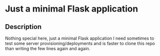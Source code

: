Just a minimal Flask application
===

## Description
Nothing special here, just a minimal Flask application I need sometimes to test some server provisioning/deployments and is faster to clone this repo than writing the few lines again and again.
